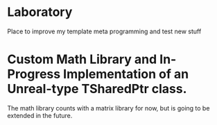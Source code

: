# Laboratory
Place to improve my template meta programming and test new stuff

# Custom Math Library and In-Progress Implementation of an Unreal-type TSharedPtr class.

The math library counts with a matrix library for now, but is going to be extended in the future.

